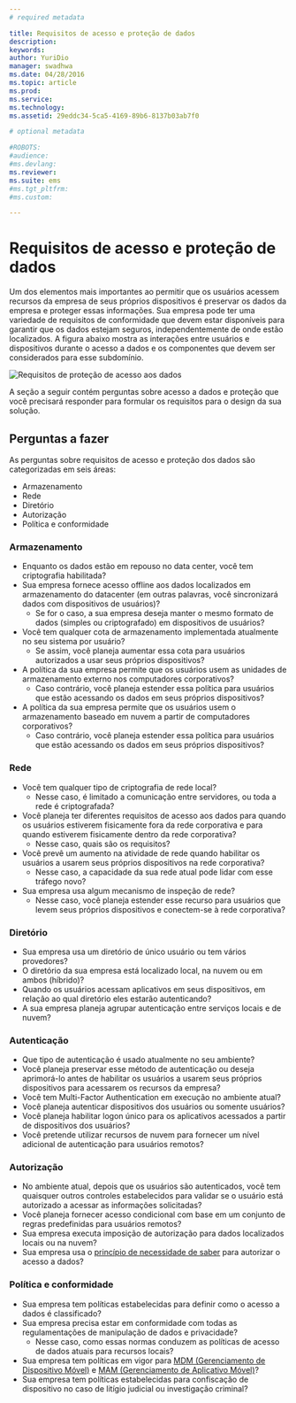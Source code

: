 ```yaml
---
# required metadata

title: Requisitos de acesso e proteção de dados
description:
keywords:
author: YuriDio
manager: swadhwa
ms.date: 04/28/2016
ms.topic: article
ms.prod:
ms.service:
ms.technology:
ms.assetid: 29eddc34-5ca5-4169-89b6-8137b03ab7f0

# optional metadata

#ROBOTS:
#audience:
#ms.devlang:
ms.reviewer: 
ms.suite: ems
#ms.tgt_pltfrm:
#ms.custom:

---
```


# Requisitos de acesso e proteção de dados

Um dos elementos mais importantes ao permitir que os usuários acessem recursos da empresa de seus próprios dispositivos é preservar os dados da empresa e proteger essas informações. Sua empresa pode ter uma variedade de requisitos de conformidade que devem estar disponíveis para garantir que os dados estejam seguros, independentemente de onde estão localizados. A figura abaixo mostra as interações entre usuários e dispositivos durante o acesso a dados e os componentes que devem ser considerados para esse subdomínio.

![Requisitos de proteção de acesso aos dados](./media/BYOD_Figure3.png)

A seção a seguir contém perguntas sobre acesso a dados e proteção que você precisará responder para formular os requisitos para o design da sua solução.

## Perguntas a fazer

As perguntas sobre requisitos de acesso e proteção dos dados são categorizadas em seis áreas:

- Armazenamento
- Rede
- Diretório
- Autorização
- Política e conformidade

### Armazenamento

- Enquanto os dados estão em repouso no data center, você tem criptografia habilitada?
- Sua empresa fornece acesso offline aos dados localizados em armazenamento do datacenter (em outras palavras, você sincronizará dados com dispositivos de usuários)?
    - Se for o caso, a sua empresa deseja manter o mesmo formato de dados (simples ou criptografado) em dispositivos de usuários?
- Você tem qualquer cota de armazenamento implementada atualmente no seu sistema por usuário?
    - Se assim, você planeja aumentar essa cota para usuários autorizados a usar seus próprios dispositivos?
- A política da sua empresa permite que os usuários usem as unidades de armazenamento externo nos computadores corporativos?
    - Caso contrário, você planeja estender essa política para usuários que estão acessando os dados em seus próprios dispositivos?
- A política da sua empresa permite que os usuários usem o armazenamento baseado em nuvem a partir de computadores corporativos?
    - Caso contrário, você planeja estender essa política para usuários que estão acessando os dados em seus próprios dispositivos?

### Rede

- Você tem qualquer tipo de criptografia de rede local?
    - Nesse caso, é limitado a comunicação entre servidores, ou toda a rede é criptografada?
- Você planeja ter diferentes requisitos de acesso aos dados para quando os usuários estiverem fisicamente fora da rede corporativa e para quando estiverem fisicamente dentro da rede corporativa?
    - Nesse caso, quais são os requisitos?
- Você prevê um aumento na atividade de rede quando habilitar os usuários a usarem seus próprios dispositivos na rede corporativa?
    - Nesse caso, a capacidade da sua rede atual pode lidar com esse tráfego novo?
- Sua empresa usa algum mecanismo de inspeção de rede?
    - Nesse caso, você planeja estender esse recurso para usuários que levem seus próprios dispositivos e conectem-se à rede corporativa?

### Diretório

- Sua empresa usa um diretório de único usuário ou tem vários provedores?
- O diretório da sua empresa está localizado local, na nuvem ou em ambos (híbrido)?
- Quando os usuários acessam aplicativos em seus dispositivos, em relação ao qual diretório eles estarão autenticando?
- A sua empresa planeja agrupar autenticação entre serviços locais e de nuvem?

### Autenticação

- Que tipo de autenticação é usado atualmente no seu ambiente?
- Você planeja preservar esse método de autenticação ou deseja aprimorá-lo antes de habilitar os usuários a usarem seus próprios dispositivos para acessarem os recursos da empresa?
- Você tem Multi-Factor Authentication em execução no ambiente atual?
- Você planeja autenticar dispositivos dos usuários ou somente usuários?
- Você planeja habilitar logon único para os aplicativos acessados a partir de dispositivos dos usuários?
- Você pretende utilizar recursos de nuvem para fornecer um nível adicional de autenticação para usuários remotos?

### Autorização

- No ambiente atual, depois que os usuários são autenticados, você tem quaisquer outros controles estabelecidos para validar se o usuário está autorizado a acessar as informações solicitadas?
- Você planeja fornecer acesso condicional com base em um conjunto de regras predefinidas para usuários remotos?
- Sua empresa executa imposição de autorização para dados localizados locais ou na nuvem?
- Sua empresa usa o [princípio de necessidade de saber](http://en.wikipedia.org/wiki/Need_to_know) para autorizar o acesso a dados?

### Política e conformidade

- Sua empresa tem políticas estabelecidas para definir como o acesso a dados é classificado?
- Sua empresa precisa estar em conformidade com todas as regulamentações de manipulação de dados e privacidade?
    - Nesse caso, como essas normas conduzem as políticas de acesso de dados atuais para recursos locais?
- Sua empresa tem políticas em vigor para [MDM (Gerenciamento de Dispositivo Móvel)](mdm-design-considerations-guide.md) e [MAM (Gerenciamento de Aplicativo Móvel)](https://blogs.technet.microsoft.com/cbernier/2016/01/05/microsoft-intune-mobile-application-management-mam-standalone/)?
- Sua empresa tem políticas estabelecidas para confiscação de dispositivo no caso de litígio judicial ou investigação criminal?


<!--HONumber=Apr16_HO3-->



